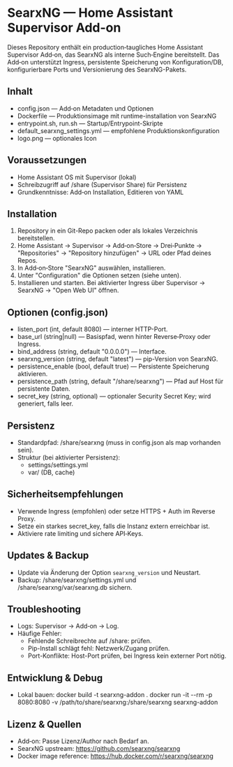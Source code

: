 # SearxNG — Home Assistant Supervisor Add-on

Dieses Repository enthält ein production‑taugliches Home Assistant Supervisor Add‑on, das SearxNG als interne Such‑Engine bereitstellt. Das Add‑on unterstützt Ingress, persistente Speicherung von Konfiguration/DB, konfigurierbare Ports und Versionierung des SearxNG-Pakets.

## Inhalt
- config.json — Add‑on Metadaten und Optionen
- Dockerfile — Produktionsimage mit runtime-installation von SearxNG
- entrypoint.sh, run.sh — Startup/Entrypoint-Skripte
- default_searxng_settings.yml — empfohlene Produktionskonfiguration
- logo.png — optionales Icon

## Voraussetzungen
- Home Assistant OS mit Supervisor (lokal)
- Schreibzugriff auf /share (Supervisor Share) für Persistenz
- Grundkenntnisse: Add‑on Installation, Editieren von YAML

## Installation
1. Repository in ein Git-Repo packen oder als lokales Verzeichnis bereitstellen.
2. Home Assistant → Supervisor → Add‑on‑Store → Drei‑Punkte → "Repositories" → "Repository hinzufügen" → URL oder Pfad deines Repos.
3. In Add‑on‑Store "SearxNG" auswählen, installieren.
4. Unter "Configuration" die Optionen setzen (siehe unten).
5. Installieren und starten. Bei aktivierter Ingress über Supervisor → SearxNG → "Open Web UI" öffnen.

## Optionen (config.json)
- listen_port (int, default 8080) — interner HTTP-Port.
- base_url (string|null) — Basispfad, wenn hinter Reverse‑Proxy oder Ingress.
- bind_address (string, default "0.0.0.0") — Interface.
- searxng_version (string, default "latest") — pip-Version von SearxNG.
- persistence_enable (bool, default true) — Persistente Speicherung aktivieren.
- persistence_path (string, default "/share/searxng") — Pfad auf Host für persistente Daten.
- secret_key (string, optional) — optionaler Security Secret Key; wird generiert, falls leer.

## Persistenz
- Standardpfad: /share/searxng (muss in config.json als map vorhanden sein).
- Struktur (bei aktivierter Persistenz):
  - settings/settings.yml
  - var/ (DB, cache)

## Sicherheitsempfehlungen
- Verwende Ingress (empfohlen) oder setze HTTPS + Auth im Reverse Proxy.
- Setze ein starkes secret_key, falls die Instanz extern erreichbar ist.
- Aktiviere rate limiting und sichere API‑Keys.

## Updates & Backup
- Update via Änderung der Option `searxng_version` und Neustart.
- Backup: /share/searxng/settings.yml und /share/searxng/var/searxng.db sichern.

## Troubleshooting
- Logs: Supervisor → Add‑on → Log.
- Häufige Fehler:
  - Fehlende Schreibrechte auf /share: prüfen.
  - Pip-Install schlägt fehl: Netzwerk/Zugang prüfen.
  - Port-Konflikte: Host-Port prüfen, bei Ingress kein externer Port nötig.

## Entwicklung & Debug
- Lokal bauen:
  docker build -t searxng-addon .
  docker run -it --rm -p 8080:8080 -v /path/to/share/searxng:/share/searxng searxng-addon

## Lizenz & Quellen
- Add‑on: Passe Lizenz/Author nach Bedarf an.
- SearxNG upstream: https://github.com/searxng/searxng
- Docker image reference: https://hub.docker.com/r/searxng/searxng
